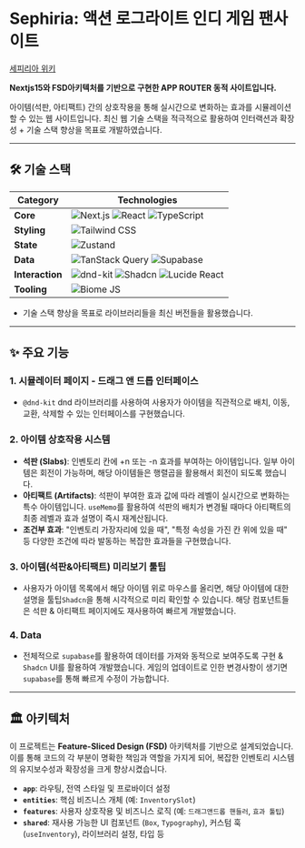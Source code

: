 # Sephiria: 액션 로그라이트 인디 게임 팬사이트

[세피리아 위키](https://sephiria.wiki)

**Nextjs15와 FSD아키텍처를 기반으로 구현한 APP ROUTER 동적 사이트입니다.**

아이템(석판, 아티팩트) 간의 상호작용을 통해 실시간으로 변화하는 효과를 시뮬레이션할 수 있는 웹 사이트입니다. 최신 웹 기술 스택을 적극적으로 활용하여 인터랙션과 확장성 + 기술 스택 향상을 목표로 개발하였습니다.

---

## 🛠️ 기술 스택

| Category      | Technologies                                                                                                                                                                                                                                                        |
| ------------- | ------------------------------------------------------------------------------------------------------------------------------------------------------------------------------------------------------------------------------------------------------------------- |
| **Core** | ![Next.js](https://img.shields.io/badge/Next.js-15.3-black?style=for-the-badge&logo=next.js) ![React](https://img.shields.io/badge/React-19-blue?style=for-the-badge&logo=react) ![TypeScript](https://img.shields.io/badge/TypeScript-5-blue?style=for-the-badge&logo=typescript) |
| **Styling** | ![Tailwind CSS](https://img.shields.io/badge/Tailwind_CSS-4-cyan?style=for-the-badge&logo=tailwind-css)                                                                               |
| **State** | ![Zustand](https://img.shields.io/badge/Zustand-black?style=for-the-badge&logo=zustand)                                                                                                                                                                            |
| **Data** | ![TanStack Query](https://img.shields.io/badge/TanStack_Query-v5-orange?style=for-the-badge&logo=tanstack) ![Supabase](https://img.shields.io/badge/Supabase-green?style=for-the-badge&logo=supabase)                                                                      |
| **Interaction** | ![dnd-kit](https://img.shields.io/badge/@dnd--kit-gray?style=for-the-badge) ![Shadcn](https://img.shields.io/badge/Shadcn-black?style=for-the-badge&logo=shadcn) ![Lucide React](https://img.shields.io/badge/Lucide-black?style=for-the-badge&logo=lucide)             |
| **Tooling** | ![Biome JS](https://img.shields.io/badge/Biome_JS-blue?style=for-the-badge&logo=biome)                                                                            |

- 기술 스택 향상을 목표로 라이브러리들을 최신 버전들을 활용했습니다.

---

## ✨ 주요 기능

### 1. 시뮬레이터 페이지 - 드래그 앤 드롭 인터페이스
- `@dnd-kit` dnd 라이브러리를 사용하여 사용자가 아이템을 직관적으로 배치, 이동, 교환, 삭제할 수 있는 인터페이스를 구현했습니다.

### 2. 아이템 상호작용 시스템 
- **석판 (Slabs)**: 인벤토리 칸에 +n 또는 -n 효과를 부여하는 아이템입니다. 일부 아이템은 회전이 가능하며, 해당 아이템들은 행렬곱을 활용해서 회전이 되도록 했습니다.
- **아티팩트 (Artifacts)**: 석판이 부여한 효과 값에 따라 레벨이 실시간으로 변화하는 특수 아이템입니다. `useMemo`를 활용하여 석판의 배치가 변경될 때마다 아티팩트의 최종 레벨과 효과 설명이 즉시 재계산됩니다.
- **조건부 효과**: "인벤토리 가장자리에 있을 때", "특정 속성을 가진 칸 위에 있을 때" 등 다양한 조건에 따라 발동하는 복잡한 효과들을 구현했습니다.

### 3. 아이템(석판&아티팩트) 미리보기 툴팁
- 사용자가 아이템 목록에서 해당 아이템 위로 마우스를 올리면, 해당 아이템에 대한 설명을 툴팁`Shadcn`을 통해 시각적으로 미리 확인할 수 있습니다. 해당 컴포넌트들은 석판 & 아티팩트 페이지에도 재사용하여 빠르게 개발했습니다.

### 4. Data
- 전체적으로 `supabase`를 활용하여 데이터를 가져와 동적으로 보여주도록 구현 & `Shadcn` UI를 활용하여 개발했습니다. 게임의 업데이트로 인한 변경사항이 생기면 `supabase`를 통해 빠르게 수정이 가능합니다.

---

## 🏛️ 아키텍처

이 프로젝트는 **Feature-Sliced Design (FSD)** 아키텍처를 기반으로 설계되었습니다. 이를 통해 코드의 각 부분이 명확한 책임과 역할을 가지게 되어, 복잡한 인벤토리 시스템의 유지보수성과 확장성을 크게 향상시켰습니다.

- **`app`**: 라우팅, 전역 스타일 및 프로바이더 설정
- **`entities`**: 핵심 비즈니스 개체 (예: `InventorySlot`)
- **`features`**: 사용자 상호작용 및 비즈니스 로직 (예: `드래그앤드롭 핸들러`, `효과 툴팁`)
- **`shared`**: 재사용 가능한 UI 컴포넌트 (`Box`, `Typography`), 커스텀 훅 (`useInventory`), 라이브러리 설정, 타입 등
